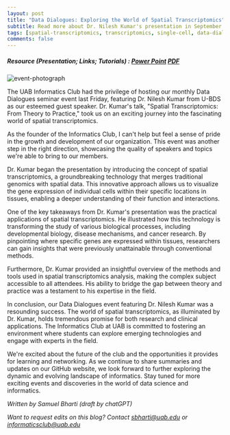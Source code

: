 ```yaml
---
layout: post
title: "Data Dialogues: Exploring the World of Spatial Transcriptomics"
subtitle: Read more about Dr. Nilesh Kumar's presentation in September 2023!
tags: [spatial-transcriptomics, transcriptomics, single-cell, data-dialogues, u-bds]
comments: false
---
```

##### Resource (Presentation; Links; Tutorials) : <a href="https://docs.google.com/presentation/d/178MoVbk9u-dg4tgcpi09G6Qb4P6d8D_b/edit?usp=sharing&ouid=110725132466133961555&rtpof=true&sd=true" target="_blank">Power Point</a> <a href="https://drive.google.com/file/d/1VOrPoiYi4jwdF93MalrAXhDaFtayzt1X/view?usp=sharing" target="_blank">PDF</a>

![event-photograph](https://drive.google.com/uc?export=view&id=1vNce5Ilw0Vuv7g3lOwhLDgAFEVYijUKA)

The UAB Informatics Club had the privilege of hosting our monthly Data Dialogues seminar event last Friday, featuring Dr. Nilesh Kumar from U-BDS as our esteemed guest speaker. Dr. Kumar's talk, "Spatial Transcriptomics: From Theory to Practice," took us on an exciting journey into the fascinating world of spatial transcriptomics.

As the founder of the Informatics Club, I can't help but feel a sense of pride in the growth and development of our organization. This event was another step in the right direction, showcasing the quality of speakers and topics we're able to bring to our members.

Dr. Kumar began the presentation by introducing the concept of spatial transcriptomics, a groundbreaking technology that merges traditional genomics with spatial data. This innovative approach allows us to visualize the gene expression of individual cells within their specific locations in tissues, enabling a deeper understanding of their function and interactions.

One of the key takeaways from Dr. Kumar's presentation was the practical applications of spatial transcriptomics. He illustrated how this technology is transforming the study of various biological processes, including developmental biology, disease mechanisms, and cancer research. By pinpointing where specific genes are expressed within tissues, researchers can gain insights that were previously unattainable through conventional methods.

Furthermore, Dr. Kumar provided an insightful overview of the methods and tools used in spatial transcriptomics analysis, making the complex subject accessible to all attendees. His ability to bridge the gap between theory and practice was a testament to his expertise in the field.

In conclusion, our Data Dialogues event featuring Dr. Nilesh Kumar was a resounding success. The world of spatial transcriptomics, as illuminated by Dr. Kumar, holds tremendous promise for both research and clinical applications. The Informatics Club at UAB is committed to fostering an environment where students can explore emerging technologies and engage with experts in the field.

We're excited about the future of the club and the opportunities it provides for learning and networking. As we continue to share summaries and updates on our GitHub website, we look forward to further exploring the dynamic and evolving landscape of informatics. Stay tuned for more exciting events and discoveries in the world of data science and informatics.

_Written by Samuel Bharti (draft by chatGPT)_

_Want to request edits on this blog? Contact [sbharti@uab.edu](mailto:sbharti@uab.edu) or [informaticsclub@uab.edu](mailto:informaticsclub@uab.edu)_
